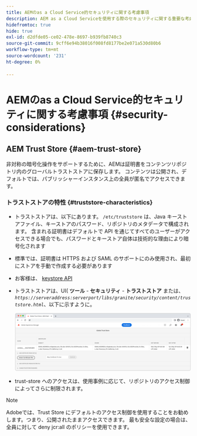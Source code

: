 ```yaml
---
title: AEMのas a Cloud Service的セキュリティに関する考慮事項
description: AEM as a Cloud Serviceを使用する際のセキュリティに関する重要な考慮事項について説明します
hidefromtoc: true
hide: true
exl-id: d2dfde05-ce02-478e-8697-b939fb8740c3
source-git-commit: 9cff6e94b38016f008fd8177be2e071a530d80b6
workflow-type: tm+mt
source-wordcount: '231'
ht-degree: 0%

---
```


# AEMのas a Cloud Service的セキュリティに関する考慮事項 {#security-considerations}

## AEM Trust Store {#aem-trust-store}

非対称の暗号化操作をサポートするために、AEMは証明書をコンテンツリポジトリ内のグローバルトラストストアに保存します。 コンテンツは公開され、デフォルトでは、パブリッシャーインスタンス上の全員が匿名でアクセスできます。

### トラストストアの特性 {#truststore-characteristics}

* トラストストアは、以下にあります。 `/etc/truststore` は、Java キーストアファイル、キーストアのパスワード、リポジトリのメタデータで構成されます。 含まれる証明書はデフォルトで API を通じてすべてのユーザーがアクセスできる場合でも、パスワードとキーストア自体は技術的な理由により暗号化されます
* 標準では、証明書は HTTPS および SAML のサポートにのみ使用され、最初にストアを手動で作成する必要があります
* お客様は、 [keystore API](https://developer.adobe.com/experience-manager/reference-materials/6-5/javadoc/com/adobe/granite/keystore/KeyStoreService.html#getTrustStore-org.apache.sling.api.resource.ResourceResolver-)
* トラストストアは、UI( **ツール** - **セキュリティ** - **トラストストア** または、 *`https://serveraddress:serverport/libs/granite/security/content/truststore.html`*、以下に示すように。

   ![Trust Store の管理](/help/security/assets/global-trust-store-modified.png)

* trust-store へのアクセスは、使用事例に応じて、リポジトリのアクセス制御によってさらに制限されます。

>[!NOTE]
>
>Adobeでは、Trust Store にデフォルトのアクセス制御を使用することをお勧めします。つまり、公開されたままアクセスできます。 最も安全な設定の場合は、全員に対して deny jcr:all のポリシーを使用できます。

<!--
Commenting out section for now as requested by Lars

## Anonymous Permission Hardening Package {#anonymous-permission-hardening-package}

For more information on the Anonymous Hardening Package, please see the [Security Checklist](https://experienceleague.adobe.com/docs/experience-manager-65/administering/security/security-checklist.html#anonymous-permission-hardening-package).
-->
